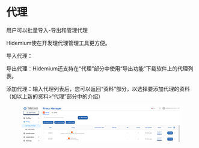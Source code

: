 # 代理

用户可以批量导入-导出和管理代理

Hidemium使在开发理代理管理工具更方便。

导入代理：

导出代理：Hidemium还支持在“代理”部分中使用“导出功能”下载软件上的代理列表。

添加代理：输入代理列表后，您可以返回“资料”部分，以选择要添加代理的资料（如以上新的资料>“代理”部分中的介绍）

<figure><img src="../.gitbook/assets/image (5) (1) (1) (1) (1) (1).png" alt=""><figcaption></figcaption></figure>

